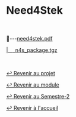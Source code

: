 # Need4Stek

<br>

📂---[need4stek.pdf](https://github.com/Studio-17/Epitech-Subjects/blob/main/Semester-2/B-AIA-200/Need4Stek/Need4Stek/need4stek.pdf)

|\_\_\_[n4s_package.tgz](https://github.com/Studio-17/Epitech-Subjects/tree/main/Semester-2/B-AIA-200/Need4Stek/Need4Stek/n4s_package.tgz)

<br>

[↩️ Revenir au projet](https://github.com/Studio-17/Epitech-Subjects/tree/main/Semester-2/B-AIA-200/Need4Stek)

[↩️ Revenir au module](https://github.com/Studio-17/Epitech-Subjects/tree/main/Semester-2/B-AIA-200)

[↩️ Revenir au Semestre-2](https://github.com/Studio-17/Epitech-Subjects/tree/main/Semester-2)

[↩️ Revenir à l'accueil](https://github.com/Studio-17/Epitech-Subjects)
